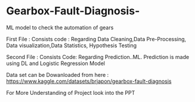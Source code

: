 # Gearbox-Fault-Diagnosis-
ML model to check the automation of gears

First File : Consists code : Regarding Data Cleaning,Data Pre-Processing, Data visualization,Data Statistics, Hypothesis Testing

Second File : Consists Code: Regarding Prediction..ML. Prediction is made using DL and Logistic Regression Model

Data set can be Dowanloaded from here : https://www.kaggle.com/datasets/brjapon/gearbox-fault-diagnosis

For More Understanding of Project look into the PPT
